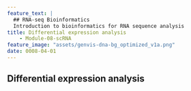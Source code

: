 ```yaml
---
feature_text: |
  ## RNA-seq Bioinformatics
  Introduction to bioinformatics for RNA sequence analysis
title: Differential expression analysis
    - Module-08-scRNA
feature_image: "assets/genvis-dna-bg_optimized_v1a.png"
date: 0008-04-01
---
```


## Differential expression analysis

